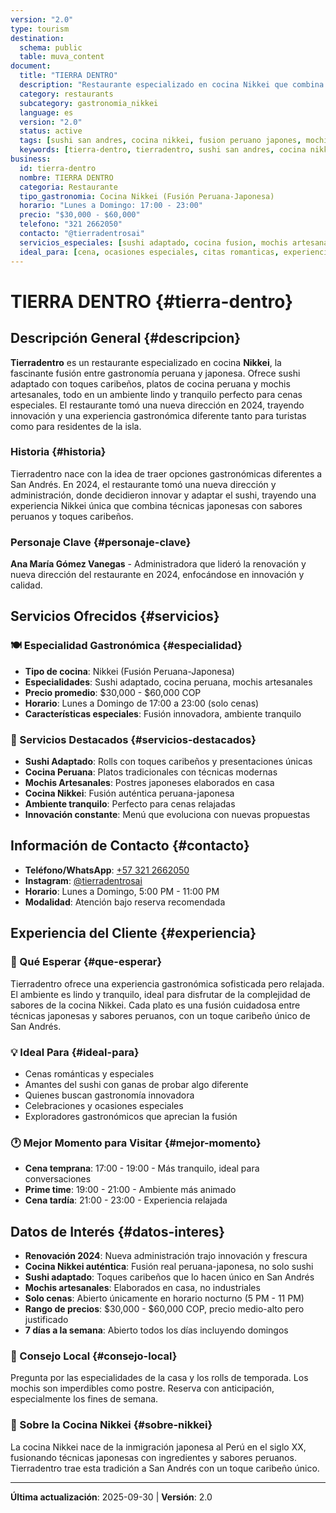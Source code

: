 ```yaml
---
version: "2.0"
type: tourism
destination:
  schema: public
  table: muva_content
document:
  title: "TIERRA DENTRO"
  description: "Restaurante especializado en cocina Nikkei que combina lo mejor del sushi y la gastronomía peruana en San Andrés. Tierradentro ofrece una experiencia gastronómica única con sushi adaptado al Caribe, mochis y platos fusión en un ambiente lindo y tranquilo. Renovado en 2024 con nueva administración que trajo innovación y frescura a la propuesta culinaria."
  category: restaurants
  subcategory: gastronomia_nikkei
  language: es
  version: "2.0"
  status: active
  tags: [sushi san andres, cocina nikkei, fusion peruano japones, mochis, cena romantica, japanese peruvian, fine dining, sushi caribe, innovative cuisine, dinner spot, gastronomia fusion]
  keywords: [tierra-dentro, tierradentro, sushi san andres, cocina nikkei, restaurante peruano, comida japonesa, mochis, cena, fusion peruano japones]
business:
  id: tierra-dentro
  nombre: TIERRA DENTRO
  categoria: Restaurante
  tipo_gastronomia: Cocina Nikkei (Fusión Peruana-Japonesa)
  horario: "Lunes a Domingo: 17:00 - 23:00"
  precio: "$30,000 - $60,000"
  telefono: "321 2662050"
  contacto: "@tierradentrosai"
  servicios_especiales: [sushi adaptado, cocina fusion, mochis artesanales, ambiente tranquilo]
  ideal_para: [cena, ocasiones especiales, citas romanticas, experiencia gastronomica]
---
```

# TIERRA DENTRO {#tierra-dentro}

## Descripción General {#descripcion}

**Tierradentro** es un restaurante especializado en cocina **Nikkei**, la fascinante fusión entre gastronomía peruana y japonesa. Ofrece sushi adaptado con toques caribeños, platos de cocina peruana y mochis artesanales, todo en un ambiente lindo y tranquilo perfecto para cenas especiales. El restaurante tomó una nueva dirección en 2024, trayendo innovación y una experiencia gastronómica diferente tanto para turistas como para residentes de la isla.

### Historia {#historia}

Tierradentro nace con la idea de traer opciones gastronómicas diferentes a San Andrés. En 2024, el restaurante tomó una nueva dirección y administración, donde decidieron innovar y adaptar el sushi, trayendo una experiencia Nikkei única que combina técnicas japonesas con sabores peruanos y toques caribeños.

### Personaje Clave {#personaje-clave}

**Ana María Gómez Vanegas** - Administradora que lideró la renovación y nueva dirección del restaurante en 2024, enfocándose en innovación y calidad.

## Servicios Ofrecidos {#servicios}

### 🍽️ Especialidad Gastronómica {#especialidad}
- **Tipo de cocina**: Nikkei (Fusión Peruana-Japonesa)
- **Especialidades**: Sushi adaptado, cocina peruana, mochis artesanales
- **Precio promedio**: $30,000 - $60,000 COP
- **Horario**: Lunes a Domingo de 17:00 a 23:00 (solo cenas)
- **Características especiales**: Fusión innovadora, ambiente tranquilo

### 🌟 Servicios Destacados {#servicios-destacados}
- **Sushi Adaptado**: Rolls con toques caribeños y presentaciones únicas
- **Cocina Peruana**: Platos tradicionales con técnicas modernas
- **Mochis Artesanales**: Postres japoneses elaborados en casa
- **Cocina Nikkei**: Fusión auténtica peruana-japonesa
- **Ambiente tranquilo**: Perfecto para cenas relajadas
- **Innovación constante**: Menú que evoluciona con nuevas propuestas

## Información de Contacto {#contacto}

- **Teléfono/WhatsApp**: [+57 321 2662050](https://wa.me/573212662050)
- **Instagram**: [@tierradentrosai](https://instagram.com/tierradentrosai)
- **Horario**: Lunes a Domingo, 5:00 PM - 11:00 PM
- **Modalidad**: Atención bajo reserva recomendada

## Experiencia del Cliente {#experiencia}

### 🌟 Qué Esperar {#que-esperar}
Tierradentro ofrece una experiencia gastronómica sofisticada pero relajada. El ambiente es lindo y tranquilo, ideal para disfrutar de la complejidad de sabores de la cocina Nikkei. Cada plato es una fusión cuidadosa entre técnicas japonesas y sabores peruanos, con un toque caribeño único de San Andrés.

### 💡 Ideal Para {#ideal-para}
- Cenas románticas y especiales
- Amantes del sushi con ganas de probar algo diferente
- Quienes buscan gastronomía innovadora
- Celebraciones y ocasiones especiales
- Exploradores gastronómicos que aprecian la fusión

### 🕐 Mejor Momento para Visitar {#mejor-momento}
- **Cena temprana**: 17:00 - 19:00 - Más tranquilo, ideal para conversaciones
- **Prime time**: 19:00 - 21:00 - Ambiente más animado
- **Cena tardía**: 21:00 - 23:00 - Experiencia relajada

## Datos de Interés {#datos-interes}

- **Renovación 2024**: Nueva administración trajo innovación y frescura
- **Cocina Nikkei auténtica**: Fusión real peruana-japonesa, no solo sushi
- **Sushi adaptado**: Toques caribeños que lo hacen único en San Andrés
- **Mochis artesanales**: Elaborados en casa, no industriales
- **Solo cenas**: Abierto únicamente en horario nocturno (5 PM - 11 PM)
- **Rango de precios**: $30,000 - $60,000 COP, precio medio-alto pero justificado
- **7 días a la semana**: Abierto todos los días incluyendo domingos

### 🎯 Consejo Local {#consejo-local}
Pregunta por las especialidades de la casa y los rolls de temporada. Los mochis son imperdibles como postre. Reserva con anticipación, especialmente los fines de semana.

### 🍣 Sobre la Cocina Nikkei {#sobre-nikkei}
La cocina Nikkei nace de la inmigración japonesa al Perú en el siglo XX, fusionando técnicas japonesas con ingredientes y sabores peruanos. Tierradentro trae esta tradición a San Andrés con un toque caribeño único.

---

**Última actualización**: 2025-09-30 | **Versión**: 2.0

